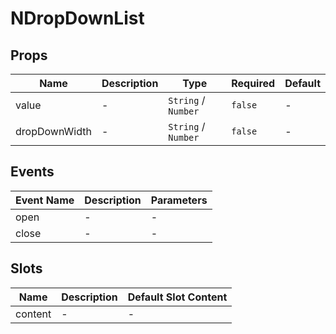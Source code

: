 # NDropDownList

## Props

<!-- @vuese:NDropDownList:props:start -->
|Name|Description|Type|Required|Default|
|---|---|---|---|---|
|value|-|`String` /  `Number`|`false`|-|
|dropDownWidth|-|`String` /  `Number`|`false`|-|

<!-- @vuese:NDropDownList:props:end -->


## Events

<!-- @vuese:NDropDownList:events:start -->
|Event Name|Description|Parameters|
|---|---|---|
|open|-|-|
|close|-|-|

<!-- @vuese:NDropDownList:events:end -->


## Slots

<!-- @vuese:NDropDownList:slots:start -->
|Name|Description|Default Slot Content|
|---|---|---|
|content|-|-|

<!-- @vuese:NDropDownList:slots:end -->


